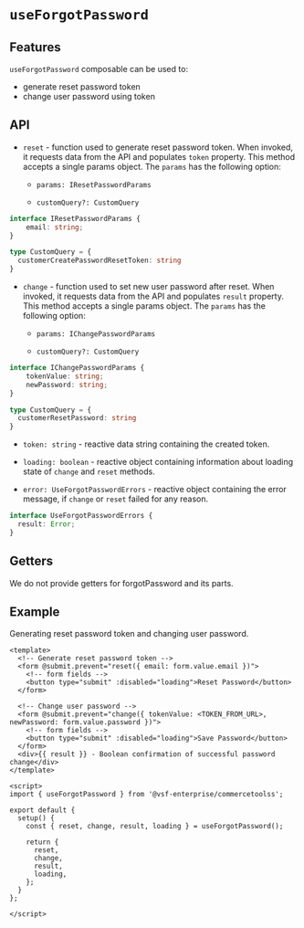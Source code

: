 # `useForgotPassword`

## Features

`useForgotPassword` composable can be used to:

* generate reset password token
* change user password using token

## API

- `reset` - function used to generate reset password token. When invoked, it requests data from the API and populates `token` property. This method accepts a single params object. The `params` has the following option:

  - `params: IResetPasswordParams`

  - `customQuery?: CustomQuery`

```typescript
interface IResetPasswordParams {
    email: string;
}

type CustomQuery = {
  customerCreatePasswordResetToken: string
}
```

- `change` - function used to set new user password after reset. When invoked, it requests data from the API and populates `result` property. This method accepts a single params object. The `params` has the following option:

  - `params: IChangePasswordParams`
  
  - `customQuery?: CustomQuery`

```typescript
interface IChangePasswordParams {
    tokenValue: string;
    newPassword: string;
}

type CustomQuery = {
  customerResetPassword: string
}
```

- `token: string` - reactive data string containing the created token.

- `loading: boolean` - reactive object containing information about loading state of `change` and `reset` methods.

- `error: UseForgotPasswordErrors` - reactive object containing the error message, if `change` or `reset` failed for any reason.

```ts
interface UseForgotPasswordErrors {
  result: Error;
}
```

## Getters

We do not provide getters for forgotPassword and its parts.

## Example

Generating reset password token and changing user password.

```vue
<template>
  <!-- Generate reset password token -->
  <form @submit.prevent="reset({ email: form.value.email })">
    <!-- form fields -->
    <button type="submit" :disabled="loading">Reset Password</button>
  </form>

  <!-- Change user password -->
  <form @submit.prevent="change({ tokenValue: <TOKEN_FROM_URL>, newPassword: form.value.password })">
    <!-- form fields -->
    <button type="submit" :disabled="loading">Save Password</button>
  </form>
  <div>{{ result }} - Boolean confirmation of successful password change</div>
</template>

<script>
import { useForgotPassword } from '@vsf-enterprise/commercetoolss';

export default {
  setup() {
    const { reset, change, result, loading } = useForgotPassword();

    return {
      reset,
      change,
      result,
      loading,
    };
  }
};

</script>
```
